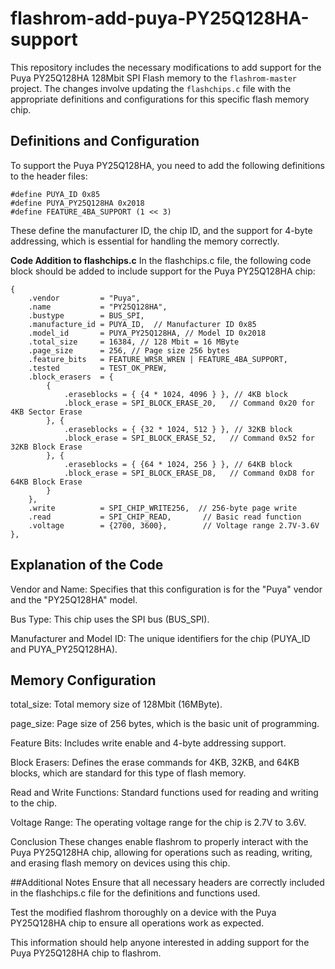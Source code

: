 # flashrom-add-puya-PY25Q128HA-support

This repository includes the necessary modifications to add support for the Puya PY25Q128HA 128Mbit SPI Flash memory to the `flashrom-master` project. The changes involve updating the `flashchips.c` file with the appropriate definitions and configurations for this specific flash memory chip.


## Definitions and Configuration

To support the Puya PY25Q128HA, you need to add the following definitions to the header files:
```
#define PUYA_ID 0x85
#define PUYA_PY25Q128HA 0x2018
#define FEATURE_4BA_SUPPORT (1 << 3)
```

These define the manufacturer ID, the chip ID, and the support for 4-byte addressing, which is essential for handling the memory correctly.


**Code Addition to flashchips.c**
In the flashchips.c file, the following code block should be added to include support for the Puya PY25Q128HA chip:
```` 
{
    .vendor         = "Puya",
    .name           = "PY25Q128HA",
    .bustype        = BUS_SPI,
    .manufacture_id = PUYA_ID,  // Manufacturer ID 0x85
    .model_id       = PUYA_PY25Q128HA, // Model ID 0x2018
    .total_size     = 16384, // 128 Mbit = 16 MByte
    .page_size      = 256, // Page size 256 bytes
    .feature_bits   = FEATURE_WRSR_WREN | FEATURE_4BA_SUPPORT,
    .tested         = TEST_OK_PREW,
    .block_erasers  = {
        {
            .eraseblocks = { {4 * 1024, 4096 } }, // 4KB block
            .block_erase = SPI_BLOCK_ERASE_20,   // Command 0x20 for 4KB Sector Erase
        }, {
            .eraseblocks = { {32 * 1024, 512 } }, // 32KB block
            .block_erase = SPI_BLOCK_ERASE_52,   // Command 0x52 for 32KB Block Erase
        }, {
            .eraseblocks = { {64 * 1024, 256 } }, // 64KB block
            .block_erase = SPI_BLOCK_ERASE_D8,   // Command 0xD8 for 64KB Block Erase
        }
    },
    .write          = SPI_CHIP_WRITE256,  // 256-byte page write
    .read           = SPI_CHIP_READ,       // Basic read function
    .voltage        = {2700, 3600},        // Voltage range 2.7V-3.6V
},
````


## Explanation of the Code
Vendor and Name: Specifies that this configuration is for the "Puya" vendor and the "PY25Q128HA" model.

Bus Type: This chip uses the SPI bus (BUS_SPI).

Manufacturer and Model ID: The unique identifiers for the chip (PUYA_ID and PUYA_PY25Q128HA).

## Memory Configuration
total_size: Total memory size of 128Mbit (16MByte).

page_size: Page size of 256 bytes, which is the basic unit of programming.

Feature Bits: Includes write enable and 4-byte addressing support.

Block Erasers: Defines the erase commands for 4KB, 32KB, and 64KB blocks, which are standard for this type of flash memory.

Read and Write Functions: Standard functions used for reading and writing to the chip.

Voltage Range: The operating voltage range for the chip is 2.7V to 3.6V.

Conclusion
These changes enable flashrom to properly interact with the Puya PY25Q128HA chip, allowing for operations such as reading, writing, and erasing flash memory on devices using this chip.

##Additional Notes
Ensure that all necessary headers are correctly included in the flashchips.c file for the definitions and functions used.

Test the modified flashrom thoroughly on a device with the Puya PY25Q128HA chip to ensure all operations work as expected.

This information should help anyone interested in adding support for the Puya PY25Q128HA chip to flashrom.
